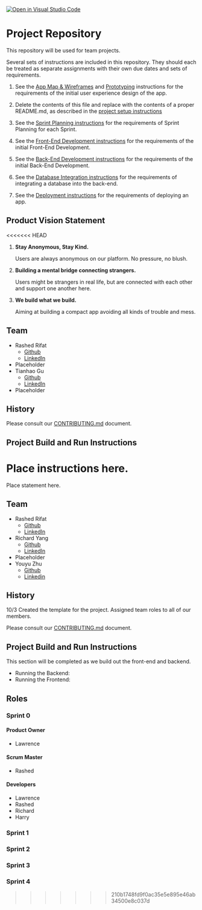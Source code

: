 [![Open in Visual Studio Code](https://classroom.github.com/assets/open-in-vscode-c66648af7eb3fe8bc4f294546bfd86ef473780cde1dea487d3c4ff354943c9ae.svg)](https://classroom.github.com/online_ide?assignment_repo_id=8731463&assignment_repo_type=AssignmentRepo)

# Project Repository

This repository will be used for team projects.

Several sets of instructions are included in this repository. They should each be treated as separate assignments with their own due dates and sets of requirements.

1. See the [App Map & Wireframes](instructions-0a-app-map-wireframes.md) and [Prototyping](./instructions-0b-prototyping.md) instructions for the requirements of the initial user experience design of the app.

1. Delete the contents of this file and replace with the contents of a proper README.md, as described in the [project setup instructions](./instructions-0c-project-setup.md)

1. See the [Sprint Planning instructions](instructions-0d-sprint-planning.md) for the requirements of Sprint Planning for each Sprint.

1. See the [Front-End Development instructions](./instructions-1-front-end.md) for the requirements of the initial Front-End Development.

1. See the [Back-End Development instructions](./instructions-2-back-end.md) for the requirements of the initial Back-End Development.

1. See the [Database Integration instructions](./instructions-3-database.md) for the requirements of integrating a database into the back-end.

1. See the [Deployment instructions](./instructions-4-deployment.md) for the requirements of deploying an app.

## Product Vision Statement

<<<<<<< HEAD
1.  **Stay Anonymous, Stay Kind.**

    Users are always anonymous on our platform. No pressure, no blush.

2.  **Building a mental bridge connecting strangers.**

    Users might be strangers in real life, but are connected with each other and support one another here.

3.  **We build what we build.**

    Aiming at building a compact app avoiding all kinds of trouble and mess.

## Team

- Rashed Rifat
  - [Github](https://github.com/RashedRifat)
  - [LinkedIn](https://www.linkedin.com/in/rashed-rifat/)
- Placeholder
- Tianhao Gu
  - [Github](https://github.com/L-Gu7)
  - [LinkedIn](https://www.linkedin.com/in/tianhao-gu-930521223/)
- Placeholder

## History

Please consult our [CONTRIBUTING.md](./CONTRIBUTING.md) document.

## Project Build and Run Instructions

Place instructions here.
=======
Place statement here.

## Team

* Rashed Rifat
  * [Github](https://github.com/RashedRifat)
  * [LinkedIn](https://www.linkedin.com/in/rashed-rifat/)
* Richard Yang
  * [Github](https://github.com/RichardYCX)
  * [LinkedIn](https://www.linkedin.com/in/richardyang98/)
* Placeholder
* Youyu Zhu
  * [Github](https://github.com/yz6790)
  * [Linkedin](https://www.linkedin.com/in/youyu-zhu-5b6387222/)

## History
10/3 Created the template for the project. Assigned team roles to all of our members.

Please consult our [CONTRIBUTING.md](./CONTRIBUTING.md) document.

## Project Build and Run Instructions

This section will be completed as we build out the front-end and backend. 

* Running the Backend: 
* Running the Frontend: 

## Roles

### Sprint 0

#### Product Owner

* Lawrence

#### Scrum Master

* Rashed

#### Developers

* Lawrence
* Rashed
* Richard
* Harry

### Sprint 1

### Sprint 2

### Sprint 3

### Sprint 4
>>>>>>> 210b1748fd9f0ac35e5e895e46ab34500e8c037d
